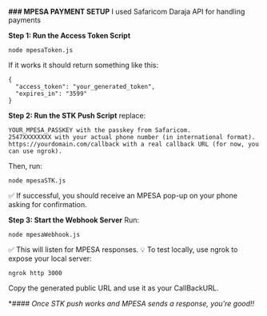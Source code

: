 **### MPESA PAYMENT SETUP**
I used Safaricom Daraja API for handling payments

**Step 1: Run the Access Token Script**

~~~
node mpesaToken.js
~~~

If it works it should return something like this:

~~~
{
  "access_token": "your_generated_token",
  "expires_in": "3599"
}
~~~

**Step 2: Run the STK Push Script**
 replace:
 
 ~~~
YOUR_MPESA_PASSKEY with the passkey from Safaricom.
2547XXXXXXXX with your actual phone number (in international format).
https://yourdomain.com/callback with a real callback URL (for now, you can use ngrok).
~~~

Then, run:

~~~
node mpesaSTK.js
~~~

✅ If successful, you should receive an MPESA pop-up on your phone asking for confirmation.

**Step 3: Start the Webhook Server**
Run:

~~~
node mpesaWebhook.js
~~~

✅ This will listen for MPESA responses.
💡 To test locally, use ngrok to expose your local server:

~~~
ngrok http 3000
~~~

Copy the generated public URL and use it as your CallBackURL.


**#### Once STK push works and MPESA sends a response, you're good!!*
